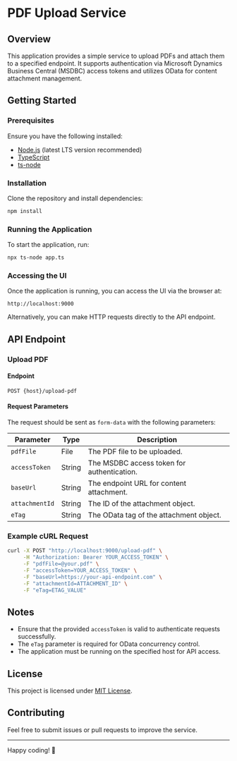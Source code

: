 # PDF Upload Service

## Overview
This application provides a simple service to upload PDFs and attach them to a specified endpoint. It supports authentication via Microsoft Dynamics Business Central (MSDBC) access tokens and utilizes OData for content attachment management.

## Getting Started

### Prerequisites
Ensure you have the following installed:
- [Node.js](https://nodejs.org/) (latest LTS version recommended)
- [TypeScript](https://www.typescriptlang.org/)
- [ts-node](https://typestrong.org/ts-node/)

### Installation
Clone the repository and install dependencies:
```sh
npm install
```

### Running the Application
To start the application, run:
```sh
npx ts-node app.ts
```

### Accessing the UI
Once the application is running, you can access the UI via the browser at:
```
http://localhost:9000
```
Alternatively, you can make HTTP requests directly to the API endpoint.

## API Endpoint

### Upload PDF
#### Endpoint
```
POST {host}/upload-pdf
```
#### Request Parameters
The request should be sent as `form-data` with the following parameters:

| Parameter      | Type     | Description                                  |
|--------------|---------|----------------------------------------------|
| `pdfFile`     | File    | The PDF file to be uploaded.                 |
| `accessToken` | String  | The MSDBC access token for authentication.   |
| `baseUrl`     | String  | The endpoint URL for content attachment.     |
| `attachmentId`| String  | The ID of the attachment object.             |
| `eTag`        | String  | The OData tag of the attachment object.      |

### Example cURL Request
```sh
curl -X POST "http://localhost:9000/upload-pdf" \
     -H "Authorization: Bearer YOUR_ACCESS_TOKEN" \
     -F "pdfFile=@your.pdf" \
     -F "accessToken=YOUR_ACCESS_TOKEN" \
     -F "baseUrl=https://your-api-endpoint.com" \
     -F "attachmentId=ATTACHMENT_ID" \
     -F "eTag=ETAG_VALUE"
```

## Notes
- Ensure that the provided `accessToken` is valid to authenticate requests successfully.
- The `eTag` parameter is required for OData concurrency control.
- The application must be running on the specified host for API access.

## License
This project is licensed under [MIT License](LICENSE).

## Contributing
Feel free to submit issues or pull requests to improve the service.

---
Happy coding! 🚀

